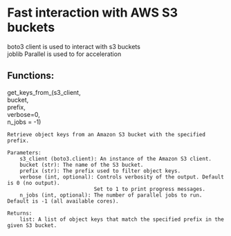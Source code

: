 # Fast interaction with AWS S3 buckets

boto3 client is used to interact with s3 buckets  
joblib Parallel is used to for acceleration

## Functions:

get_keys_from_(s3_client,  
                  bucket,  
                  prefix,  
                   verbose=0,  
                   n_jobs = -1)  
                   
    Retrieve object keys from an Amazon S3 bucket with the specified prefix.  
  
    Parameters:
        s3_client (boto3.client): An instance of the Amazon S3 client.
        bucket (str): The name of the S3 bucket.
        prefix (str): The prefix used to filter object keys.
        verbose (int, optional): Controls verbosity of the output. Default is 0 (no output).
                                Set to 1 to print progress messages.
        n_jobs (int, optional): The number of parallel jobs to run. Default is -1 (all available cores).

    Returns:
        list: A list of object keys that match the specified prefix in the given S3 bucket.
